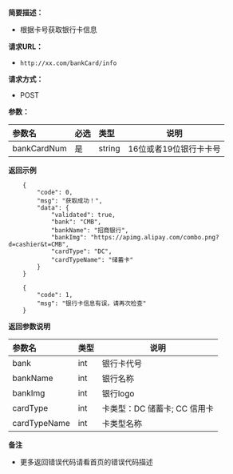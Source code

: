 
    
**简要描述：** 

- 根据卡号获取银行卡信息

**请求URL：** 
- ` http://xx.com/bankCard/info `
  
**请求方式：**
- POST 

**参数：** 

|参数名|必选|类型|说明|
|:----    |:---|:----- |-----   |
|bankCardNum |是  |string |16位或者19位银行卡卡号      |

 **返回示例**

``` 
    {
        "code": 0,
        "msg": "获取成功！",
        "data": {
            "validated": true,
            "bank": "CMB",
            "bankName": "招商银行",
            "bankImg": "https://apimg.alipay.com/combo.png?d=cashier&t=CMB",
            "cardType": "DC",
            "cardTypeName": "储蓄卡"
        }
    }

    {
        "code": 1,
        "msg": "银行卡信息有误，请再次检查"
    }
```

 **返回参数说明** 

|参数名|类型|说明|
|:-----  |:-----|-----                           |
|bank |int   |银行卡代号  |
|bankName |int   |银行名称  |
|bankImg |int   |银行logo  |
|cardType |int   |卡类型：DC 储蓄卡; CC 信用卡  |
|cardTypeName |int   |卡类型名称  |

 **备注** 

- 更多返回错误代码请看首页的错误代码描述


